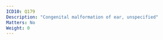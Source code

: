 ```yaml
---
ICD10: Q179
Description: "Congenital malformation of ear, unspecified"
Matters: No
Weight: 0
---
```

